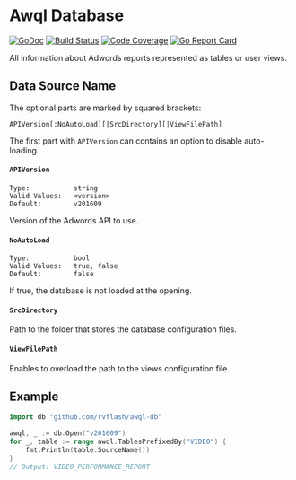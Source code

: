 # Awql Database

[![GoDoc](https://godoc.org/github.com/rvflash/awql-db?status.svg)](https://godoc.org/github.com/rvflash/awql-db)
[![Build Status](https://img.shields.io/travis/rvflash/awql-db.svg)](https://travis-ci.org/rvflash/awql-db)
[![Code Coverage](https://img.shields.io/codecov/c/github/rvflash/awql-db.svg)](http://codecov.io/github/rvflash/awql-db?branch=master)
[![Go Report Card](https://goreportcard.com/badge/github.com/rvflash/awql-db)](https://goreportcard.com/report/github.com/rvflash/awql-db)


All information about Adwords reports represented as tables or user views.


## Data Source Name

The optional parts are marked by squared brackets:

```
APIVersion[:NoAutoLoad][|SrcDirectory][|ViewFilePath]
```

The first part with `APIVersion` can contains an option to disable auto-loading.

#### `APIVersion`

```
Type:           string
Valid Values:   <version>
Default:        v201609
```
Version of the Adwords API to use.

#### `NoAutoLoad`

```
Type:           bool
Valid Values:   true, false
Default:        false
```
If true, the database is not loaded at the opening.

#### `SrcDirectory`

Path to the folder that stores the database configuration files. 

#### `ViewFilePath`

Enables to overload the path to the views configuration file.


## Example
 
```go
import db "github.com/rvflash/awql-db"

awql, _ := db.Open("v201609")
for _, table := range awql.TablesPrefixedBy("VIDEO") {
    fmt.Println(table.SourceName())
}
// Output: VIDEO_PERFORMANCE_REPORT
```